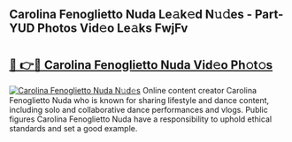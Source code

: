 ## Carolina Fenoglietto Nuda Le𝚊k𝚎d N𝚞𝚍es - Part-YUD Photos Vid𝚎o Le𝚊ks FwjFv

# <h2><a href="http://fbd67c.evod.top/?m=Carolina+Fenoglietto+Nuda">🔗 👉🔴 Carolina Fenoglietto Nuda Vid𝚎o Ph𝚘t𝚘s</a></h2>

[![Carolina Fenoglietto Nuda N𝚞d𝚎s](https://i.imgur.com/8V9OHl7.gif)](http://fbd67c.evod.top/?m=Carolina+Fenoglietto+Nuda)
Online content creator Carolina Fenoglietto Nuda who is known for sharing lifestyle and dance content, including solo and collaborative dance performances and vlogs. Public figures Carolina Fenoglietto Nuda have a responsibility to uphold ethical standards and set a good example. 
